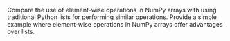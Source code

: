 Compare the use of element-wise operations in NumPy arrays with using traditional Python lists for performing similar operations. Provide a simple example where element-wise operations in NumPy arrays offer advantages over lists.